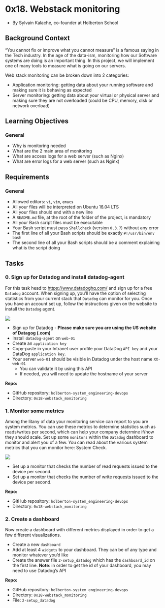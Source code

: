 # 0x18. Webstack monitoring

-   By Sylvain Kalache, co-founder at Holberton School


## Background Context

“You cannot fix or improve what you cannot measure” is a famous saying in the Tech industry. In the age of the data-ism, monitoring how our Software systems are doing is an important thing. In this project, we will implement one of many tools to measure what is going on our servers.

Web stack monitoring can be broken down into 2 categories:

-   Application monitoring: getting data about your running software and making sure it is behaving as expected
-   Server monitoring: getting data about your virtual or physical server and making sure they are not overloaded (could be CPU, memory, disk or network overload)


## Learning Objectives

### General

-   Why is monitoring needed
-   What are the 2 main area of monitoring
-   What are access logs for a web server (such as Nginx)
-   What are error logs for a web server (such as Nginx)

## Requirements

### General

-   Allowed editors:  `vi`,  `vim`,  `emacs`
-   All your files will be interpreted on Ubuntu 16.04 LTS
-   All your files should end with a new line
-   A  `README.md`  file, at the root of the folder of the project, is mandatory
-   All your Bash script files must be executable
-   Your Bash script must pass  `Shellcheck`  (version  `0.3.7`) without any error
-   The first line of all your Bash scripts should be exactly  `#!/usr/bin/env bash`
-   The second line of all your Bash scripts should be a comment explaining what is the script doing


## Tasks

### 0. Sign up for Datadog and install datadog-agent


For this task head to  https://www.datadoghq.com/  and sign up for a free  `Datadog`  account. When signing up, you’ll have the option of selecting statistics from your current stack that  `Datadog`  can monitor for you. Once you have an account set up, follow the instructions given on the website to install the  `Datadog`  agent.

![](https://holbertonintranet.s3.amazonaws.com/uploads/medias/2019/6/6b0ea6345a6375437845.png?X-Amz-Algorithm=AWS4-HMAC-SHA256&X-Amz-Credential=AKIARDDGGGOUWMNL5ANN%2F20210928%2Fus-east-1%2Fs3%2Faws4_request&X-Amz-Date=20210928T152139Z&X-Amz-Expires=86400&X-Amz-SignedHeaders=host&X-Amz-Signature=ab286c62a9af834ccae574f4dcc202093b58d8eefb22d61ef3dac0e26c289ef8)

-   Sign up for Datadog -  **Please make sure you are using the US website of Datagog (.com)**
-   Install  `datadog-agent`  on  `web-01`
-   Create an  `application key`
-   Copy-paste in your Intranet user profile  your DataDog  `API key`  and your DataDog  `application key`.
-   Your server  `web-01`  should be visible in Datadog under the host name  `XX-web-01`
    -   You can validate it by using this  API
    -   If needed, you will need to update the hostname of your server

**Repo:**

-   GitHub repository:  `holberton-system_engineering-devops`
-   Directory:  `0x18-webstack_monitoring`


### 1. Monitor some metrics


Among the litany of data your monitoring service can report to you are system metrics. You can use these metrics to determine statistics such as reads/writes per second, which can help your company determine if/how they should scale. Set up some  `monitors`  within the  `Datadog`  dashboard to monitor and alert you of a few. You can read about the various system metrics that you can monitor here:  System Check.

![](https://holbertonintranet.s3.amazonaws.com/uploads/medias/2019/6/6a4551974aadc181e97a.png?X-Amz-Algorithm=AWS4-HMAC-SHA256&X-Amz-Credential=AKIARDDGGGOUWMNL5ANN%2F20210928%2Fus-east-1%2Fs3%2Faws4_request&X-Amz-Date=20210928T152139Z&X-Amz-Expires=86400&X-Amz-SignedHeaders=host&X-Amz-Signature=9b2bc6830e70aa1c44d10b6641ba883e45145e590230b82124aac21d909080be)

-   Set up a monitor that checks the number of read requests issued to the device per second.
-   Set up a monitor that checks the number of write requests issued to the device per second.

**Repo:**

-   GitHub repository:  `holberton-system_engineering-devops`
-   Directory:  `0x18-webstack_monitoring`


### 2. Create a dashboard

Now create a dashboard with different metrics displayed in order to get a few different visualizations.

-   Create a new  `dashboard`
-   Add at least 4  `widgets`  to your dashboard. They can be of any type and monitor whatever you’d like
-   Create the answer file  `2-setup_datadog`  which has the  `dashboard_id`  on the first line.  **Note**: in order to get the id of your dashboard, you may need to use  Datadog’s API

**Repo:**

-   GitHub repository:  `holberton-system_engineering-devops`
-   Directory:  `0x18-webstack_monitoring`
-   File:  `2-setup_datadog`
